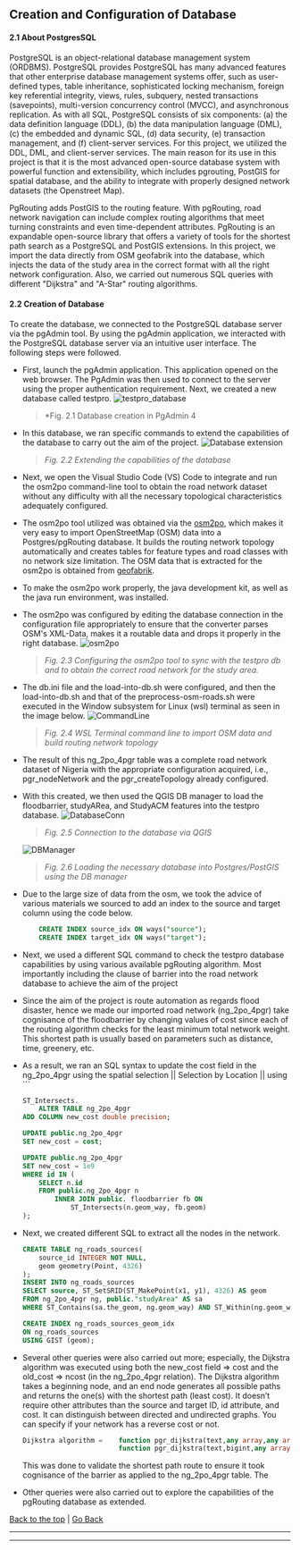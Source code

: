 ## Creation and Configuration of Database
#### 2.1	About PostgresSQL
PostgreSQL is an object-relational database management system (ORDBMS). PostgreSQL provides PostgreSQL has many advanced features that other enterprise database management systems offer, such as user-defined types, table inheritance, sophisticated locking mechanism, foreign key referential integrity, views, rules, subquery, nested transactions (savepoints), multi-version concurrency control (MVCC), and asynchronous replication. As with all SQL, PostgreSQL consists of six components: (a) the data definition language (DDL), (b) the data manipulation language (DML), (c) the embedded and dynamic SQL, (d) data security, (e) transaction management, and (f) client-server services. For this project, we utilized the DDL, DML, and client-server services. The main reason for its use in this project is that it is the most advanced open-source database system with powerful function and extensibility, which includes pgrouting, PostGIS for spatial database, and the ability to integrate with properly designed network datasets (the Openstreet Map).

PgRouting adds PostGIS to the routing feature. With pgRouting, road network navigation can include complex routing algorithms that meet turning constraints and even time-dependent attributes. PgRouting is an expandable open-source library that offers a variety of tools for the shortest path search as a PostgreSQL and PostGIS extensions.  In this project, we import the data directly from OSM geofabrik into the database, which injects the data of the study area in the correct format with all the right network configuration. Also, we carried out numerous SQL queries with different "Dijkstra" and "A-Star" routing algorithms.

#### 2.2	Creation of Database
To create the database, we connected to the PostgreSQL database server via the pgAdmin tool. By using the pgAdmin application, we interacted with the PostgreSQL database server via an intuitive user interface. The following steps were followed.

* First, launch the pgAdmin application. This application opened on the web browser. The PgAdmin was then used to connect to the server using the proper authentication requirement. Next, we created a new database called testpro.
    ![testpro_database](Images/testprodb.png) 
    >*Fig. 2.1 Database creation in PgAdmin 4

* In this database, we ran specific commands to extend the capabilities of the database to carry out the aim of the project.
    ![Database extension](Images/createextension.png)
    >*Fig. 2.2 Extending the capabilities of the database*

* Next, we open the Visual Studio Code (VS) Code to integrate and run the osm2po command-line tool to obtain the road network dataset without any difficulty with all the necessary topological characteristics adequately configured.
* The osm2po tool utilized was obtained via the [osm2po](http://osm2po.de/), which makes it very easy to import OpenStreetMap (OSM) data into a Postgres/pgRouting database. It builds the routing network topology automatically and creates tables for feature types and road classes with no network size limitation. The OSM data that is extracted for the osm2po is obtained from [geofabrik](http://download.geofabrik.de/africa/nigeria.html).
* To make the osm2po work properly, the java development kit, as well as the java run environment, was installed.
* The osm2po was configured by editing the database connection in the configuration file appropriately to ensure that the converter parses OSM's XML-Data, makes it a routable data and drops it properly in the right database.
    ![osm2po](Images/osm2po.PNG)
    >*Fig. 2.3 Configuring the osm2po tool to sync with the testpro db and to obtain the correct road network for the study area.*

* The db.ini file and the load-into-db.sh were configured, and then the load-into-db.sh and that of the preprocess-osm-roads.sh were executed in the Window subsystem for Linux (wsl) terminal as seen in the image below.
    ![CommandLine](Images/bash_load-into-db.PNG)
    >*Fig. 2.4 WSL Terminal command line to import OSM data and build routing network topology*
* The result of this ng_2po_4pgr table was a complete road network dataset of Nigeria with the appropriate configuration acquired, i.e., pgr_nodeNetwork and the pgr_createTopology already configured.
* With this created, we then used the QGIS DB manager to load the floodbarrier, studyARea, and StudyACM features into the testpro database.
    ![DatabaseConn](Images/dbconn.png)
    >*Fig. 2.5 Connection to the database via QGIS*

    ![DBManager](Images/loadinto.png)
    >*Fig. 2.6 Loading the necessary database into Postgres/PostGIS using the DB manager*
* Due to the large size of data from the osm, we took the advice of various materials we sourced to add an index to the source and target column using the code below.
    ``` SQL
        CREATE INDEX source_idx ON ways("source");
        CREATE INDEX target_idx ON ways("target");
    ```
* Next, we used a different SQL command to check the testpro database capabilities by using various available pgRouting algorithm. Most importantly including the clause of barrier into the road network database to achieve the aim of the project
* Since the aim of the project is route automation as regards flood disaster, hence we made our imported road network (ng_2po_4pgr) take cognisance of the floodbarrier by changing values of cost since each of the routing algorithm checks for the least minimum total network weight. This shortest path is usually based on parameters such as distance, time, greenery, etc. 
* As a result, we ran an SQL syntax to update the cost field in the ng_2po_4pgr using the spatial selection || Selection by Location || using ```
    ```SQL
    ST_Intersects.
        ALTER TABLE ng_2po_4pgr
    ADD COLUMN new_cost double precision;

    UPDATE public.ng_2po_4pgr 
    SET new_cost = cost;

    UPDATE public.ng_2po_4pgr 
    SET new_cost = 1e9
    WHERE id IN (
        SELECT n.id
        FROM public.ng_2po_4pgr n
            INNER JOIN public. floodbarrier fb ON 
                ST_Intersects(n.geom_way, fb.geom)
    );
    ```
* Next, we created different SQL to extract all the nodes in the network.
    ```SQL
    CREATE TABLE ng_roads_sources(
        source_id INTEGER NOT NULL,
        geom geometry(Point, 4326)
    );
    INSERT INTO ng_roads_sources
    SELECT source, ST_SetSRID(ST_MakePoint(x1, y1), 4326) AS geom
    FROM ng_2po_4pgr ng, public."studyArea" AS sa
    WHERE ST_Contains(sa.the_geom, ng.geom_way) AND ST_Within(ng.geom_way, sa.the_geom);

    CREATE INDEX ng_roads_sources_geom_idx
    ON ng_roads_sources
    USING GIST (geom);
    ```
* Several other queries were also carried out more; especially, the Dijkstra algorithm was executed using both the new_cost field => cost and the old_cost => ncost (in the ng_2po_4pgr relation). The Dijkstra algorithm takes a beginning node, and an end node generates all possible paths and returns the one(s) with the shortest path (least cost). It doesn’t require other attributes than the source and target ID, id attribute, and cost. It can distinguish between directed and undirected graphs. You can specify if your network has a reverse cost or not.
    ```SQL
    Dijkstra algorithm =	function pgr_dijkstra(text,any array,any array,boolean) :
                            function pgr_dijkstra(text,bigint,any array,boolean) :
    ```
    This was done to validate the shortest path route to ensure it took cognisance of the barrier as applied to the ng_2po_4pgr table. The 
* Other queries were also carried out to explore the capabilities of the pgRouting database as extended.

[Back to the top](#creation-and-configuration-of-database) | [Go Back](Tutorial.md)
______
-----